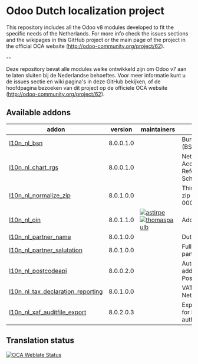 

Odoo Dutch localization project
===============================

This repository includes all the Odoo v8 modules developed to fit the specific needs of the Netherlands.
For more info check the issues sections and the wikipages in this GitHub project or the main page of the project in the official OCA website (http://odoo-community.org/project/62).

--

Deze repository bevat alle modules welke ontwikkeld zijn om Odoo v7 aan te laten sluiten bij de Nederlandse behoeftes. Voor meer informatie kunt u de issues sectie en wiki pagina's in deze GitHub bekijken, of de hoofdpagina bezoeken van dit project op de officiele OCA website (http://odoo-community.org/project/62). 

[//]: # (addons)

Available addons
----------------
addon | version | maintainers | summary
--- | --- | --- | ---
[l10n_nl_bsn](l10n_nl_bsn/) | 8.0.0.1.0 |  | Burgerservicenummer (BSN) for Partners
[l10n_nl_chart_rgs](l10n_nl_chart_rgs/) | 8.0.0.1.0 |  | Netherlands - Accounting - Reference Accounting Scheme (RGS)
[l10n_nl_normalize_zip](l10n_nl_normalize_zip/) | 8.0.1.0.0 |  | This module forces zip codes to look like 0000 XX
[l10n_nl_oin](l10n_nl_oin/) | 8.0.1.1.0 | [![astirpe](https://github.com/astirpe.png?size=30px)](https://github.com/astirpe) [![thomaspaulb](https://github.com/thomaspaulb.png?size=30px)](https://github.com/thomaspaulb) | Adds Dutch OIN field
[l10n_nl_partner_name](l10n_nl_partner_name/) | 8.0.1.0.0 |  | Dutch partner names
[l10n_nl_partner_salutation](l10n_nl_partner_salutation/) | 8.0.1.0.0 |  | Full salutation for partners, Dutch style
[l10n_nl_postcodeapi](l10n_nl_postcodeapi/) | 8.0.0.2.0 |  | Autocomplete Dutch addresses using PostcodeApi.nu
[l10n_nl_tax_declaration_reporting](l10n_nl_tax_declaration_reporting/) | 8.0.1.0.0 |  | VAT Report Netherlands
[l10n_nl_xaf_auditfile_export](l10n_nl_xaf_auditfile_export/) | 8.0.2.0.3 |  | Export XAF auditfiles for Dutch tax authorities

[//]: # (end addons)

Translation status
------------------

[![OCA Weblate Status](https://translation.odoo-community.org/widgets/l10n-netherlands-8-0/-/svg-badge.svg)](https://translation.odoo-community.org/projects/l10n-netherlands-8-0/)
